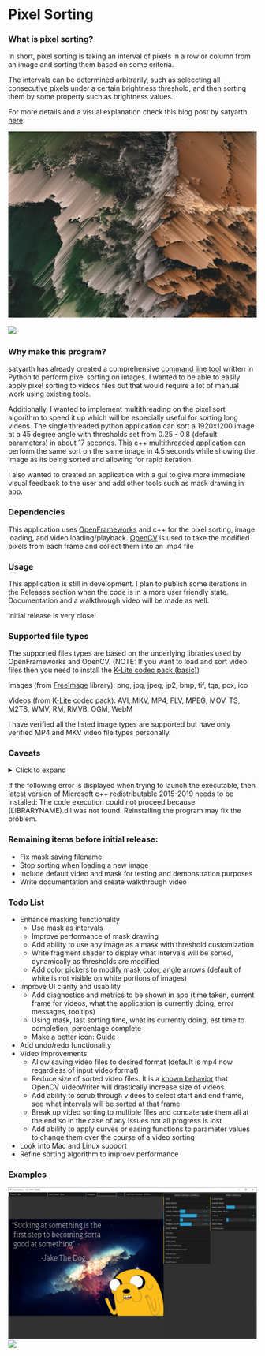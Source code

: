 # Pixel Sorting

### What is pixel sorting?

In short, pixel sorting is taking an interval of pixels in a row or column from an image and sorting them based on some criteria.

The intervals can be determined arbitrarily, such as seleccting all consecutive pixels under a certain brightness threshold, and then sorting them by some property such as brightness values.

For more details and a visual explanation check this blog post by satyarth [here](http://satyarth.me/articles/pixel-sorting/).

![](media/seacliffsorted.jpeg)

![](media/SortedVideo.gif)

### Why make this program?

satyarth has already created a comprehensive [command line tool](https://github.com/satyarth/pixelsort) written in Python to perform pixel sorting on images. 
I wanted to be able to easily apply pixel sorting to videos files but that would require a lot of manual work using existing tools. 

Additionally, I wanted to implement multithreading on the pixel sort algorithm to speed it up which will be especially useful for sorting long videos.
The single threaded python application can sort a 1920x1200 image at a 45 degree angle with thresholds set from 0.25 - 0.8 (default parameters) in about 17 seconds.
This c++ multithreaded application can perform the same sort on the same image in 4.5 seconds while showing the image as its being sorted and allowing for rapid iteration.

I also wanted to created an application with a gui to give more immediate visual feedback to the user and add other tools such as mask drawing in app.

### Dependencies

This application uses [OpenFrameworks](https://openframeworks.cc/) and c++ for the pixel sorting, image loading, and video loading/playback.
[OpenCV](https://opencv.org/) is used to take the modified pixels from each frame and collect them into an .mp4 file

### Usage

This application is still in development. I plan to publish some iterations in the Releases section when the code is in a more user friendly state.
Documentation and a walkthrough video will be made as well.

Initial release is very close!

### Supported file types

The supported files types are based on the underlying libraries used by OpenFrameworks and OpenCV.
(NOTE: If you want to load and sort video files then you need to install the [K-Lite codec pack (basic)](https://codecguide.com/download_kl.htm))

Images (from [FreeImage](https://freeimage.sourceforge.io/features.html) library):
png, jpg, jpeg, jp2, bmp, tif, tga, pcx, ico

Videos (from [K-Lite](https://codecguide.com/download_kl.htm) codec pack):
AVI, MKV, MP4, FLV, MPEG, MOV, TS, M2TS, WMV, RM, RMVB, OGM, WebM

I have verified all the listed image types are supported but have only verified MP4 and MKV video file types personally.

### Caveats

<details>
<summary>Click to expand</summary>

In order for an image to be sorted at any angle, each image pixel needs to be rotated within a 2D matrix. Since contents of a 2D matrix cannot be cleanly rotated at anything other than 90, 180, or 270 degrees, the 'warpAffine' function
used by OpenCV will perform some color interpolation on the pixels to make the rotated image retain the same dimensions and all have the pixels still be adjacent to each other. After the sorting is performed, when saving an image, it must be rotated back to a 0 degree orientation.
These multiple rotations will cause the image to become slightly blurred (not very noticable though) and there may be some color artifacts at parts of the image borders. Additionally, these rotations increase the time it takes for each sort. This can signficantly increase the time required to
sort a video as each frame must be rotated, sorted, and then rotated back to be saved to the new video file.

None of the above issues apply when sorting an image at 0 degree angle (default, horiztonal)

---

When sorting images it is recommended to have at least 1GB of RAM (2GB for 4k images). If sorting videos you may need significantly more RAM (4GB, 8GB depending on the size of the video file)

Sorted video files seem to be significantly larger in memory than the unsorted version of the video (6.7MB -> 70MB). This is known issue with OpenCV video writer although I plan to look into ways to minimize this increase in size.

As of now a video file can only be sorted in one go, start to finish (or until you press "Stop"). If you computer shuts off, goes to sleep, or for any reason any issue occurs during the sorting, the whole *new* video file will be corrupted and the sorting process will need to restart (the original file will not be corrupted)
In the future I would like to add the feature of sorting the video in segments and stitching the together at the end so if any issue occurs it will be contained to the current segment.

</details>

If the following error is displayed when trying to launch the executable, then latest version of Microsoft c++ redistributable 2015-2019 needs to be installed:
The code execution could not proceed because (LIBRARYNAME).dll was not found. Reinstalling the program may fix the problem.

### Remaining items before initial release:
  * Fix mask saving filename
  * Stop sorting when loading a new image
  * Include default video and mask for testing and demonstration purposes
  * Write documentation and create walkthrough video

### Todo List

* Enhance masking functionality
  * Use mask as intervals
  * Improve performance of mask drawing
  * Add ability to use any image as a mask with threshold customization
  * Write fragment shader to display what intervals will be sorted, dynamically as thresholds are modified
  * Add color pickers to modify mask color, angle arrows (default of white is not visible on white portions of images)
* Improve UI clarity and usability
  * Add diagnostics and metrics to be shown in app (time taken, current frame for videos, what the application is currently doing, error messages, tooltips)
  * Using mask, last sorting time, what its currently doing,  est time to completion, percentage complete
  * Make a better icon: [Guide](https://forum.openframeworks.cc/t/how-to-get-rid-of-console-and-set-proper-app-icon/24227/2)
* Add undo/redo functionality
* Video improvements
  * Allow saving video files to desired format (default is mp4 now regardless of input video format)
  * Reduce size of sorted video files. It is a [known behavior](https://www.quora.com/Why-is-that-when-I-read-an-mp4-video-using-OpenCV-re-write-it-using-OpenCV-the-size-of-the-rewritten-video-is-greater-than-original-video) that OpenCV VideoWriter will drastically increase size of videos
  * Add ability to scrub through videos to select start and end frame, see what intervals will be sorted at that frame
  * Break up video sorting to multiple files and concatenate them all at the end so in the case of any issues not all progress is lost
  * Add ability to apply curves or easing functions to parameter values to change them over the course of a video sorting
* Look into Mac and Linux support
* Refine sorting algorithm to improev performance

### Examples
![](media/GUIExample.PNG)
![](media/SortedVideo.gif)